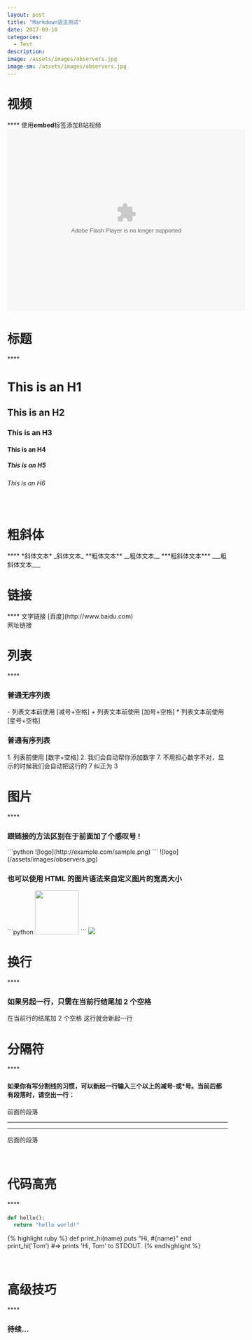 ```yaml
---
layout: post
title: "Markdown语法测试"
date: 2017-09-10
categories:
  - Test
description:
image: /assets/images/observers.jpg
image-sm: /assets/images/observers.jpg
---
```

<h1>视频</h1>
****
使用<b>embed</b>标签添加B站视频
<embed height="415" width="544" quality="high" allowfullscreen="true" type="application/x-shockwave-flash" src="//static.hdslb.com/miniloader.swf" flashvars="aid=14099326&page=3" pluginspage="//www.adobe.com/shockwave/download/download.cgi?P1_Prod_Version=ShockwaveFlash">  
<br>
<h1>标题</h1>
****
<h1>This is an H1</h1>
<h2>This is an H2</h2>
<h3>This is an H3</h3>
<h4>This is an H4</h4>
<h5>This is an H5</h5>
<h6>This is an H6</h6>
<br>
<h1>粗斜体</h1>
****
*斜体文本*    _斜体文本_
**粗体文本**    __粗体文本__
***粗斜体文本***    ___粗斜体文本___  
<br>

<h1>链接</h1>
****
文字链接 [百度](http://www.baidu.com)
<br>
网址链接 <http://www.baidu.com>  
<br>

<h1>列表</h1>
****
<h3>普通无序列表</h3>
- 列表文本前使用 [减号+空格]
+ 列表文本前使用 [加号+空格]
* 列表文本前使用 [星号+空格]
<h3>普通有序列表</h3>
1. 列表前使用 [数字+空格]
2. 我们会自动帮你添加数字
7. 不用担心数字不对，显示的时候我们会自动把这行的 7 纠正为 3

<br>
<h1>图片</h1>
****
<h3>跟链接的方法区别在于前面加了个感叹号 !</h3>
```python
![logo](http://example.com/sample.png)
```
![logo](/assets/images/observers.jpg)
<h3>也可以使用 HTML 的图片语法来自定义图片的宽高大小</h3>
```python
<img src="http://example.com/sample.png" width="100" height="100">
```
<img src="https://avatars0.githubusercontent.com/u/28595171?v=4&u=d39766f6e9646f8a8ef138fb0e228e7c09fb6cc1&s=400">
<br>
<h1>换行</h1>
****
<h3>如果另起一行，只需在当前行结尾加 2 个空格</h3>
在当前行的结尾加 2 个空格  
这行就会新起一行  
<br>
<h1>分隔符</h1>
****
<h4>如果你有写分割线的习惯，可以新起一行输入三个以上的减号-或*号。当前后都有段落时，请空出一行：</h4>
前面的段落

***

---

后面的段落

<br>
<h1>代码高亮</h1>
****

```python
def hello():
  return "hello world!"
```

{% highlight ruby %}
def print_hi(name)
  puts "Hi, #{name}"
end
print_hi('Tom')
#=> prints 'Hi, Tom' to STDOUT.
{% endhighlight %}

<br>
<h1>高级技巧</h1>
****
<h3>待续...</h3>
